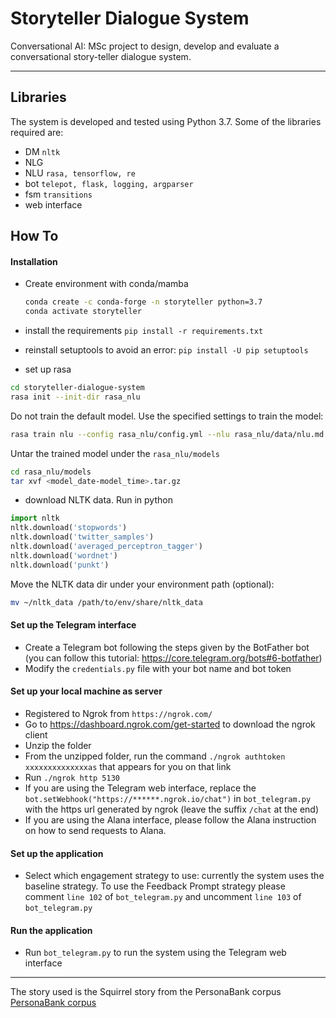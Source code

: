 # Storyteller Dialogue System

Conversational AI: MSc project to design, develop and evaluate a conversational story-teller dialogue system.

***

## Libraries
The system is developed and tested using Python 3.7. Some of the libraries required are:
- DM `nltk`
- NLG
- NLU `rasa, tensorflow, re`
- bot `telepot, flask, logging, argparser`
- fsm `transitions`
- web interface

## How To

#### Installation
- Create environment with conda/mamba

  ```bash
  conda create -c conda-forge -n storyteller python=3.7
  conda activate storyteller
  ```
- install the requirements `pip install -r requirements.txt`
- reinstall setuptools to avoid an error: `pip install -U pip setuptools`
- set up rasa

```bash
cd storyteller-dialogue-system
rasa init --init-dir rasa_nlu
```

Do not train the default model. Use the specified settings to train the model:

```bash
rasa train nlu --config rasa_nlu/config.yml --nlu rasa_nlu/data/nlu.md --out rasa_nlu/models
```

Untar the trained model under the `rasa_nlu/models`

```bash
cd rasa_nlu/models
tar xvf <model_date-model_time>.tar.gz
```

- download NLTK data. Run in python

```python
import nltk
nltk.download('stopwords')
nltk.download('twitter_samples')
nltk.download('averaged_perceptron_tagger')
nltk.download('wordnet')
nltk.download('punkt')
```
Move the NLTK data dir under your environment path (optional):

```bash
mv ~/nltk_data /path/to/env/share/nltk_data
```

#### Set up the Telegram interface
- Create a Telegram bot following the steps given by the BotFather bot (you can follow this tutorial: https://core.telegram.org/bots#6-botfather) 
- Modify the `credentials.py` file with your bot name and bot token

#### Set up your local machine as server
- Registered to Ngrok from `https://ngrok.com/`
- Go to https://dashboard.ngrok.com/get-started to download the ngrok client
- Unzip the folder
- From the unzipped folder, run the command `./ngrok authtoken xxxxxxxxxxxxxxas` that appears for you on that link
- Run `./ngrok http 5130`
- If you are using the Telegram web interface, replace the `bot.setWebhook("https://******.ngrok.io/chat")` in `bot_telegram.py` with the https url generated by ngrok (leave the suffix `/chat` at the end)
- If you are using the Alana interface, please follow the Alana instruction on how to send requests to Alana.

#### Set up the application
- Select which engagement strategy to use: currently the system uses the baseline strategy. To use the Feedback Prompt strategy please comment `line 102` of `bot_telegram.py` and uncomment `line 103` of `bot_telegram.py`

#### Run the application
- Run `bot_telegram.py` to run the system using the Telegram web interface

---

The story used is the Squirrel story from the PersonaBank corpus [PersonaBank corpus](https://arxiv.org/pdf/1708.09082.pdf)
